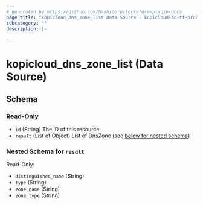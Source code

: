 ```yaml
---
# generated by https://github.com/hashicorp/terraform-plugin-docs
page_title: "kopicloud_dns_zone_list Data Source - kopicloud-ad-tf-provider"
subcategory: ""
description: |-
  
---
```


# kopicloud_dns_zone_list (Data Source)





<!-- schema generated by tfplugindocs -->
## Schema

### Read-Only

- `id` (String) The ID of this resource.
- `result` (List of Object) List of DnsZone (see [below for nested schema](#nestedatt--result))

<a id="nestedatt--result"></a>
### Nested Schema for `result`

Read-Only:

- `distinguished_name` (String)
- `type` (String)
- `zone_name` (String)
- `zone_type` (String)


